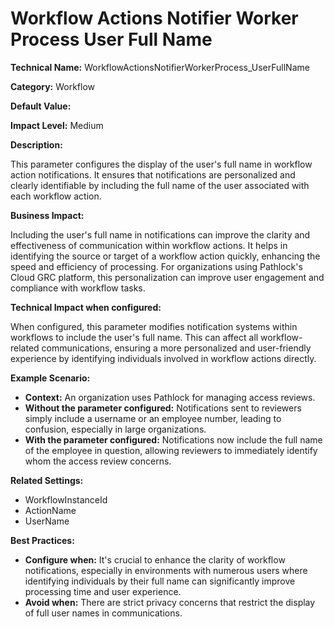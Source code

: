 # Workflow Actions Notifier Worker Process User Full Name

**Technical Name:** WorkflowActionsNotifierWorkerProcess_UserFullName

**Category:** Workflow

**Default Value:** 

**Impact Level:** Medium

**Description:**

This parameter configures the display of the user's full name in workflow action notifications. It ensures that notifications are personalized and clearly identifiable by including the full name of the user associated with each workflow action.

**Business Impact:**

Including the user's full name in notifications can improve the clarity and effectiveness of communication within workflow actions. It helps in identifying the source or target of a workflow action quickly, enhancing the speed and efficiency of processing. For organizations using Pathlock's Cloud GRC platform, this personalization can improve user engagement and compliance with workflow tasks. 

**Technical Impact when configured:**

When configured, this parameter modifies notification systems within workflows to include the user's full name. This can affect all workflow-related communications, ensuring a more personalized and user-friendly experience by identifying individuals involved in workflow actions directly.

**Example Scenario:**

- **Context:** An organization uses Pathlock for managing access reviews.
- **Without the parameter configured:** Notifications sent to reviewers simply include a username or an employee number, leading to confusion, especially in large organizations.
- **With the parameter configured:** Notifications now include the full name of the employee in question, allowing reviewers to immediately identify whom the access review concerns.

**Related Settings:**

- WorkflowInstanceId
- ActionName
- UserName

**Best Practices:** 

- **Configure when:** It's crucial to enhance the clarity of workflow notifications, especially in environments with numerous users where identifying individuals by their full name can significantly improve processing time and user experience.
- **Avoid when:** There are strict privacy concerns that restrict the display of full user names in communications.